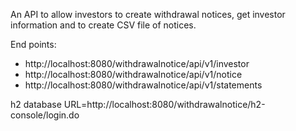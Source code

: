 An API to allow investors to create withdrawal notices, get investor information and to create CSV file of notices.

End points:
- http://localhost:8080/withdrawalnotice/api/v1/investor
- http://localhost:8080/withdrawalnotice/api/v1/notice
- http://localhost:8080/withdrawalnotice/api/v1/statements

h2 database URL=http://localhost:8080/withdrawalnotice/h2-console/login.do